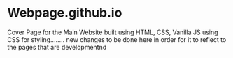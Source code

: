 # Webpage.github.io


Cover Page for the Main Website built using HTML, CSS, Vanilla JS using CSS for styling........
new changes to be done here in order for it to reflect to the pages that are developmentnd
 
